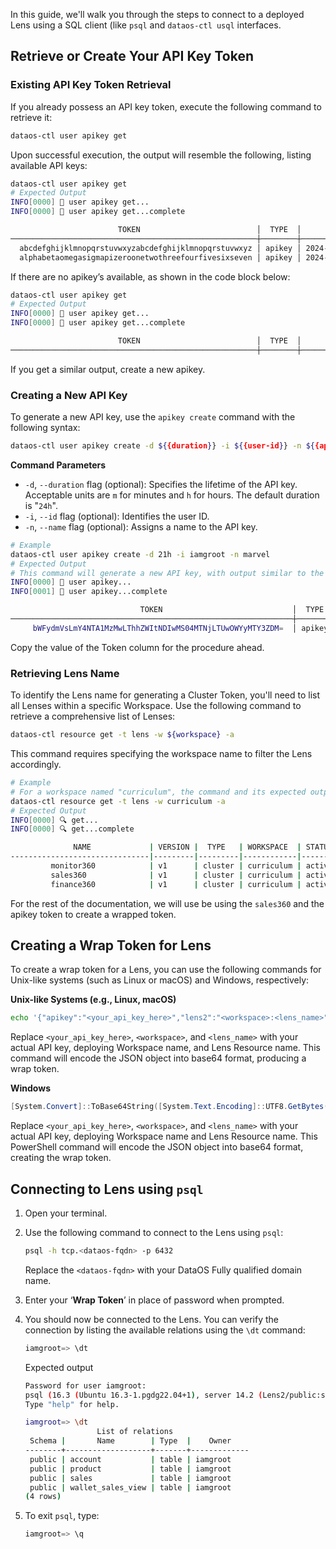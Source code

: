 In this guide, we'll walk you through the steps to connect to a deployed Lens using a SQL client (like `psql` and `dataos-ctl usql` interfaces. 

## Retrieve or Create Your API Key Token

### **Existing API Key Token Retrieval**

If you already possess an API key token, execute the following command to retrieve it:

```bash
dataos-ctl user apikey get   
```

Upon successful execution, the output will resemble the following, listing available API keys:

```bash
dataos-ctl user apikey get 
# Expected Output
INFO[0000] 🔑 user apikey get...                         
INFO[0000] 🔑 user apikey get...complete                 

                        TOKEN                          │  TYPE  │        EXPIRATION         │                   NAME                    
───────────────────────────────────────────────────────┼────────┼───────────────────────────┼───────────────────────────────────────────
  abcdefghijklmnopqrstuvwxyzabcdefghijklmnopqrstuvwxyz │ apikey │ 2024-03-02T05:30:00+05:30 │ token_officially_recently_alphabet
  alphabetaomegasigmapizeroonetwothreefourfivesixseven │ apikey │ 2024-02-28T05:30:00+05:30 │ token_newly_mathematics_equations       
```

If there are no apikey’s available, as shown in the code block below:

```bash
dataos-ctl user apikey get 
# Expected Output
INFO[0000] 🔑 user apikey get...                         
INFO[0000] 🔑 user apikey get...complete                 

                        TOKEN                          │  TYPE  │        EXPIRATION         │                   NAME                    
───────────────────────────────────────────────────────┼────────┼───────────────────────────┼───────────────────────────────────────────
```

If you get a similar output, create a new apikey.

### **Creating a New API Key**

To generate a new API key, use the `apikey create` command with the following syntax:

```bash
dataos-ctl user apikey create -d ${{duration}} -i ${{user-id}} -n ${{apikey-name}}
```
**Command Parameters**

- `-d`, `--duration` flag (optional): Specifies the lifetime of the API key. Acceptable units are `m` for minutes and `h` for hours. The default duration is "`24h`".
- `-i`, `--id` flag (optional): Identifies the user ID.
- `-n`, `--name` flag (optional): Assigns a name to the API key.

```bash
# Example
dataos-ctl user apikey create -d 21h -i iamgroot -n marvel
# Expected Output
# This command will generate a new API key, with output similar to the following:
INFO[0000] 🔑 user apikey...
INFO[0001] 🔑 user apikey...complete

                             TOKEN                             │  TYPE  │        EXPIRATION         │  NAME
───────────────────────────────────────────────────────────────┼────────┼───────────────────────────┼─────────
     bWFydmVsLmY4NTA1MzMwLThhZWItNDIwMS04MTNjLTUwOWYyMTY3ZDM=  │ apikey │ 2024-02-22T15:30:00+05:30 │ marvel
```

Copy the value of the Token column for the procedure ahead.

### **Retrieving Lens Name**

To identify the Lens name for generating a Cluster Token, you'll need to list all Lenses within a specific Workspace. Use the following command to retrieve a comprehensive list of Lenses:

```bash
dataos-ctl resource get -t lens -w ${workspace} -a
```

This command requires specifying the workspace name to filter the Lens accordingly.

```bash
# Example
# For a workspace named "curriculum", the command and its expected output are as follows:
dataos-ctl resource get -t lens -w curriculum -a
# Expected Output
INFO[0000] 🔍 get...                                     
INFO[0000] 🔍 get...complete                             

              NAME             | VERSION |  TYPE   | WORKSPACE  | STATUS |   RUNTIME   |     OWNER        
-------------------------------|---------|---------|------------|--------|-------------|-------------------
         monitor360            | v1      | cluster | curriculum | active | running:1   |     thor       
         sales360              | v1      | cluster | curriculum | active | running:1   |     ironman  
         finance360            | v1      | cluster | curriculum | active | running:2   |     thanos  
```

For the rest of the documentation, we will use be using the `sales360` and the apikey token to create a wrapped token.

## Creating a Wrap Token for Lens

To create a wrap token for a Lens, you can use the following commands for Unix-like systems (such as Linux or macOS) and Windows, respectively:

**Unix-like Systems (e.g., Linux, macOS)**

```bash
echo '{"apikey":"<your_api_key_here>","lens2":"<workspace>:<lens_name>"}' | base64
```

Replace `<your_api_key_here>`, `<workspace>`, and `<lens_name>` with your actual API key, deploying Workspace name, and Lens Resource name. This command will encode the JSON object into base64 format, producing a wrap token.

**Windows**

```powershell
[System.Convert]::ToBase64String([System.Text.Encoding]::UTF8.GetBytes('{"apikey":"<your_api_key_here>","lens2": "<workspace>:<lens_name>"}'))
```

Replace `<your_api_key_here>`, `<workspace>`, and `<lens_name>` with your actual API key, deploying Workspace name and Lens Resource name. This PowerShell command will encode the JSON object into base64 format, creating the wrap token.

## Connecting to Lens using `psql`

1. Open your terminal.
2. Use the following command to connect to the Lens using `psql`:
    
    ```bash
    psql -h tcp.<dataos-fqdn> -p 6432
    ```
    
    Replace the `<dataos-fqdn>` with your DataOS Fully qualified domain name.
    
3. Enter your ‘**Wrap Token**’ in place of password when prompted.
4. You should now be connected to the Lens. You can verify the connection by listing the available relations using the `\dt` command:
    
    ```sql
    iamgroot=> \dt
    ```
    
    Expected output
    
    ```bash
    Password for user iamgroot: 
    psql (16.3 (Ubuntu 16.3-1.pgdg22.04+1), server 14.2 (Lens2/public:sales400 v0.35.41-01))
    Type "help" for help.
    
    iamgroot=> \dt
                    List of relations
     Schema |       Name        | Type  |    Owner    
    --------+-------------------+-------+-------------
     public | account           | table | iamgroot
     public | product           | table | iamgroot
     public | sales             | table | iamgroot
     public | wallet_sales_view | table | iamgroot
    (4 rows)
    ```
    
5. To exit `psql`, type:
    
    ```sql
    iamgroot=> \q
    ```
    